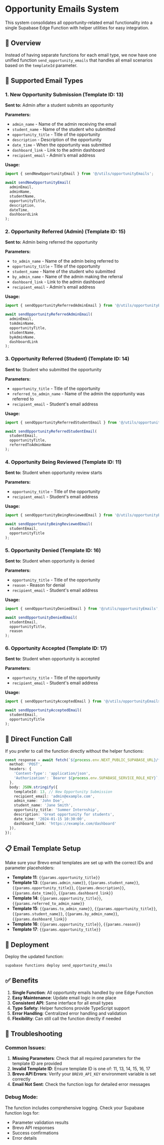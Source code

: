 # Opportunity Emails System

This system consolidates all opportunity-related email functionality into a single Supabase Edge Function with helper utilities for easy integration.

## 🚀 Overview

Instead of having separate functions for each email type, we now have one unified function `send_opportunity_emails` that handles all email scenarios based on the `templateId` parameter.

## 📧 Supported Email Types

### 1. New Opportunity Submission (Template ID: 13)
**Sent to:** Admin after a student submits an opportunity

**Parameters:**
- `admin_name` - Name of the admin receiving the email
- `student_name` - Name of the student who submitted
- `opportunity_title` - Title of the opportunity
- `description` - Description of the opportunity
- `date_time` - When the opportunity was submitted
- `dashboard_link` - Link to the admin dashboard
- `recipient_email` - Admin's email address

**Usage:**
```typescript
import { sendNewOpportunityEmail } from '@/utils/opportunityEmails';

await sendNewOpportunityEmail(
  adminEmail,
  adminName,
  studentName,
  opportunityTitle,
  description,
  dateTime,
  dashboardLink
);
```

### 2. Opportunity Referred (Admin) (Template ID: 15)
**Sent to:** Admin being referred the opportunity

**Parameters:**
- `to_admin_name` - Name of the admin being referred to
- `opportunity_title` - Title of the opportunity
- `student_name` - Name of the student who submitted
- `by_admin_name` - Name of the admin making the referral
- `dashboard_link` - Link to the admin dashboard
- `recipient_email` - Admin's email address

**Usage:**
```typescript
import { sendOpportunityReferredAdminEmail } from '@/utils/opportunityEmails';

await sendOpportunityReferredAdminEmail(
  adminEmail,
  toAdminName,
  opportunityTitle,
  studentName,
  byAdminName,
  dashboardLink
);
```

### 3. Opportunity Referred (Student) (Template ID: 14)
**Sent to:** Student who submitted the opportunity

**Parameters:**
- `opportunity_title` - Title of the opportunity
- `referred_to_admin_name` - Name of the admin the opportunity was referred to
- `recipient_email` - Student's email address

**Usage:**
```typescript
import { sendOpportunityReferredStudentEmail } from '@/utils/opportunityEmails';

await sendOpportunityReferredStudentEmail(
  studentEmail,
  opportunityTitle,
  referredToAdminName
);
```

### 4. Opportunity Being Reviewed (Template ID: 11)
**Sent to:** Student when opportunity review starts

**Parameters:**
- `opportunity_title` - Title of the opportunity
- `recipient_email` - Student's email address

**Usage:**
```typescript
import { sendOpportunityBeingReviewedEmail } from '@/utils/opportunityEmails';

await sendOpportunityBeingReviewedEmail(
  studentEmail,
  opportunityTitle
);
```

### 5. Opportunity Denied (Template ID: 16)
**Sent to:** Student when opportunity is denied

**Parameters:**
- `opportunity_title` - Title of the opportunity
- `reason` - Reason for denial
- `recipient_email` - Student's email address

**Usage:**
```typescript
import { sendOpportunityDeniedEmail } from '@/utils/opportunityEmails';

await sendOpportunityDeniedEmail(
  studentEmail,
  opportunityTitle,
  reason
);
```

### 6. Opportunity Accepted (Template ID: 17)
**Sent to:** Student when opportunity is accepted

**Parameters:**
- `opportunity_title` - Title of the opportunity
- `recipient_email` - Student's email address

**Usage:**
```typescript
import { sendOpportunityAcceptedEmail } from '@/utils/opportunityEmails';

await sendOpportunityAcceptedEmail(
  studentEmail,
  opportunityTitle
);
```

## 🔧 Direct Function Call

If you prefer to call the function directly without the helper functions:

```typescript
const response = await fetch(`${process.env.NEXT_PUBLIC_SUPABASE_URL}/functions/v1/send_opportunity_emails`, {
  method: 'POST',
  headers: {
    'Content-Type': 'application/json',
    'Authorization': `Bearer ${process.env.SUPABASE_SERVICE_ROLE_KEY}`,
  },
  body: JSON.stringify({
    templateId: 13, // New Opportunity Submission
    recipient_email: 'admin@example.com',
    admin_name: 'John Doe',
    student_name: 'Jane Smith',
    opportunity_title: 'Summer Internship',
    description: 'Great opportunity for students',
    date_time: '2024-01-15 10:30:00',
    dashboard_link: 'https://example.com/dashboard'
  }),
});
```

## 📋 Email Template Setup

Make sure your Brevo email templates are set up with the correct IDs and parameter placeholders:

- **Template 11**: `{{params.opportunity_title}}`
- **Template 13**: `{{params.admin_name}}`, `{{params.student_name}}`, `{{params.opportunity_title}}`, `{{params.description}}`, `{{params.date_time}}`, `{{params.dashboard_link}}`
- **Template 14**: `{{params.opportunity_title}}`, `{{params.referred_to_admin_name}}`
- **Template 15**: `{{params.to_admin_name}}`, `{{params.opportunity_title}}`, `{{params.student_name}}`, `{{params.by_admin_name}}`, `{{params.dashboard_link}}`
- **Template 16**: `{{params.opportunity_title}}`, `{{params.reason}}`
- **Template 17**: `{{params.opportunity_title}}`

## 🚀 Deployment

Deploy the updated function:

```bash
supabase functions deploy send_opportunity_emails
```

## ✅ Benefits

1. **Single Function**: All opportunity emails handled by one Edge Function
2. **Easy Maintenance**: Update email logic in one place
3. **Consistent API**: Same interface for all email types
4. **Type Safety**: Helper functions provide TypeScript support
5. **Error Handling**: Centralized error handling and validation
6. **Flexibility**: Can still call the function directly if needed

## 🐛 Troubleshooting

### Common Issues:

1. **Missing Parameters**: Check that all required parameters for the template ID are provided
2. **Invalid Template ID**: Ensure template ID is one of: 11, 13, 14, 15, 16, 17
3. **Brevo API Errors**: Verify your `BREVO_API_KEY` environment variable is set correctly
4. **Email Not Sent**: Check the function logs for detailed error messages

### Debug Mode:

The function includes comprehensive logging. Check your Supabase function logs for:
- Parameter validation results
- Brevo API responses
- Success confirmations
- Error details
